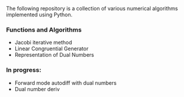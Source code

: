The following repository is a collection of various numerical algorithms implemented using Python.
### Functions and Algorithms 
- Jacobi iterative method
- Linear Congruential Generator
- Representation of Dual Numbers 
### In progress:
- Forward mode autodiff with dual numbers
- Dual number deriv